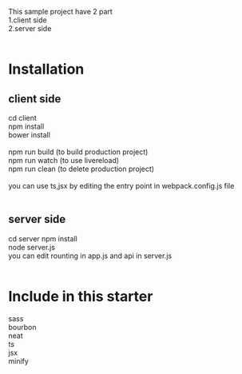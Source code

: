 This sample project have 2 part<br>
1.client side<br>
2.server side<br>
<br>
<h1>Installation</h1>
<h2>client side</h2>
cd client<br>
npm install<br>
bower install<br>
<br>
npm run build (to build production project)<br>
npm run watch (to use livereload)<br>
npm run clean (to delete production project)<br>
<br>
you can use ts,jsx by editing the entry point in webpack.config.js file<br>
<br>
<h2>server side</h2>
cd server
npm install<br>
node server.js<br>
you can edit rounting in app.js and api in server.js<br>
<br>
<h1>Include in this starter</h1>
sass<br>
bourbon<br>
neat<br>
ts<br>
jsx<br>
minify



